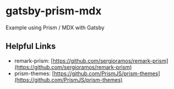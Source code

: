 # gatsby-prism-mdx

Example using Prism / MDX with Gatsby

## Helpful Links

- remark-prism: [https://github.com/sergioramos/remark-prism](https://github.com/sergioramos/remark-prism)
- prism-themes: [https://github.com/PrismJS/prism-themes](https://github.com/PrismJS/prism-themes)
